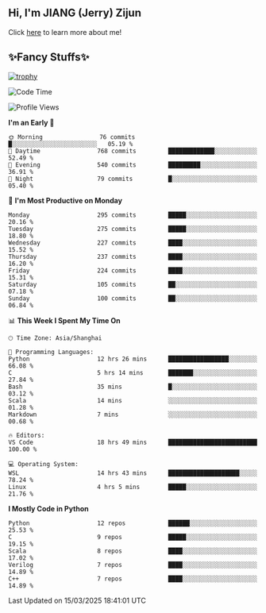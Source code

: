 ## Hi, I'm JIANG (Jerry) Zijun

Click [here](https://jzjerry.github.io/about/) to learn more about me!

## ✨Fancy Stuffs✨
[![trophy](https://github-profile-trophy.vercel.app/?username=jzjerry&theme=onedark)](https://github.com/ryo-ma/github-profile-trophy)
<!--START_SECTION:waka-->
![Code Time](http://img.shields.io/badge/Code%20Time-1%2C133%20hrs%2034%20mins-blue)

![Profile Views](http://img.shields.io/badge/Profile%20Views-3-blue)

**I'm an Early 🐤** 

```text
🌞 Morning                76 commits          █░░░░░░░░░░░░░░░░░░░░░░░░   05.19 % 
🌆 Daytime                768 commits         █████████████░░░░░░░░░░░░   52.49 % 
🌃 Evening                540 commits         █████████░░░░░░░░░░░░░░░░   36.91 % 
🌙 Night                  79 commits          █░░░░░░░░░░░░░░░░░░░░░░░░   05.40 % 
```
📅 **I'm Most Productive on Monday** 

```text
Monday                   295 commits         █████░░░░░░░░░░░░░░░░░░░░   20.16 % 
Tuesday                  275 commits         █████░░░░░░░░░░░░░░░░░░░░   18.80 % 
Wednesday                227 commits         ████░░░░░░░░░░░░░░░░░░░░░   15.52 % 
Thursday                 237 commits         ████░░░░░░░░░░░░░░░░░░░░░   16.20 % 
Friday                   224 commits         ████░░░░░░░░░░░░░░░░░░░░░   15.31 % 
Saturday                 105 commits         ██░░░░░░░░░░░░░░░░░░░░░░░   07.18 % 
Sunday                   100 commits         ██░░░░░░░░░░░░░░░░░░░░░░░   06.84 % 
```


📊 **This Week I Spent My Time On** 

```text
🕑︎ Time Zone: Asia/Shanghai

💬 Programming Languages: 
Python                   12 hrs 26 mins      █████████████████░░░░░░░░   66.08 % 
C                        5 hrs 14 mins       ███████░░░░░░░░░░░░░░░░░░   27.84 % 
Bash                     35 mins             █░░░░░░░░░░░░░░░░░░░░░░░░   03.12 % 
Scala                    14 mins             ░░░░░░░░░░░░░░░░░░░░░░░░░   01.28 % 
Markdown                 7 mins              ░░░░░░░░░░░░░░░░░░░░░░░░░   00.68 % 

🔥 Editors: 
VS Code                  18 hrs 49 mins      █████████████████████████   100.00 % 

💻 Operating System: 
WSL                      14 hrs 43 mins      ████████████████████░░░░░   78.24 % 
Linux                    4 hrs 5 mins        █████░░░░░░░░░░░░░░░░░░░░   21.76 % 
```

**I Mostly Code in Python** 

```text
Python                   12 repos            ██████░░░░░░░░░░░░░░░░░░░   25.53 % 
C                        9 repos             █████░░░░░░░░░░░░░░░░░░░░   19.15 % 
Scala                    8 repos             ████░░░░░░░░░░░░░░░░░░░░░   17.02 % 
Verilog                  7 repos             ████░░░░░░░░░░░░░░░░░░░░░   14.89 % 
C++                      7 repos             ████░░░░░░░░░░░░░░░░░░░░░   14.89 % 
```




 Last Updated on 15/03/2025 18:41:01 UTC
<!--END_SECTION:waka-->
